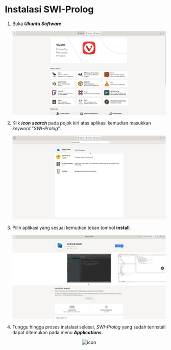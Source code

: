 # Instalasi SWI-Prolog

1. Buka ***Ubuntu Software***.
   <center> 

   ![icon](img/ubuntu_software_home.png)

   </center>
2. Klik ***icon*** ***search*** pada pojok kiri atas aplikasi kemudian masukkan *keyword* "*SWI-Prolog*".
   <center> 

   ![icon](img/android/search.png)

   </center>
3. Pilih aplikasi yang sesuai kemudian tekan tombol **install**.
   <center> 

   ![icon](img/android/install.png)

   </center>
4. Tunggu hingga proses instalasi selesai, *SWI-Prolog* yang sudah terinstall dapat ditemukan pada menu ***Applications***.
    <center> 

   ![icon](img/android/done.png)

   </center>